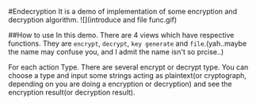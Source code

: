 #Endecryption
It is a demo of implementation of some encryption and decryption algorithm.
![](introduce and file func.gif)




##How to use
In this demo. There are 4 views which have respective functions. They are `encrypt`, `decrypt`, `key generate` and `file`.(yah..maybe the name may confuse you, and I admit the name isn't so prcise..)

For each action Type. There are several encrypt or decrypt type. You can choose a type and input some strings acting as plaintext(or cryptograph, depending on you are doing a encryption or decryption) and see the encryption result(or decryption result).

